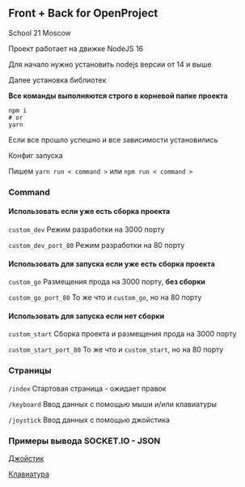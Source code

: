 ## **Front + Back for OpenProject**

School 21 Moscow



Проект работает на движке NodeJS 16

Для начало нужно установить nodejs версии от 14 и выше

Далее установка библиотек

**Все команды выполняются строго в корневой папке проекта**

```
npm i
# or
yarn
```

Если все прошло успешно и все зависимости установились

Конфиг запуска

Пишем `yarn run < command >` или `npm run < command >`

### Command

#### **Использовать если уже есть сборка проекта**

`custom_dev` Режим разработки на 3000 порту

`custom_dev_port_80` Режим разработки на 80 порту

#### **Использовать для запуска если уже есть сборка проекта**

`custom_go` Размещения прода на 3000 порту, **без сборки**

`custom_go_port_80` То же что и `custom_go`, но на 80 порту

#### **Использовать для запуска если нет сборки**

`custom_start` Сборка проекта и размещения прода на 3000 порту

`custom_start_port_80` То же что и `custom_start`, но на 80 порту

### Страницы

`/index` Стартовая страница - ожидает правок

`/keyboard` Ввод данных с помощью мыши и/или клавиатуры

`/joystick` Ввод данных с помощью джойстика

### Примеры вывода SOCKET.IO - JSON

[Джойстик](JSON_EXAMPLE_JOYSTICK.json)

[Клавиатура](JSON_EXAMPLE_KEYBOARD.json)
